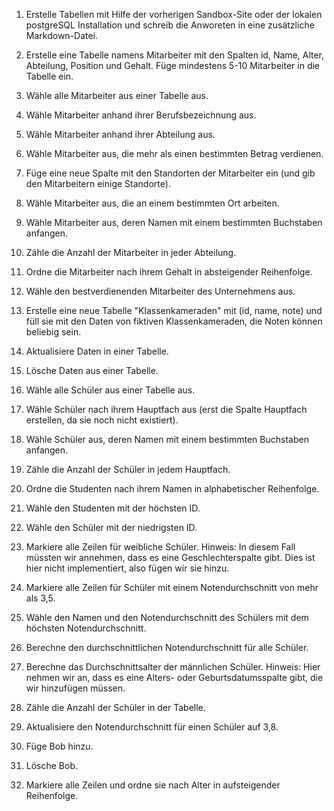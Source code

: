 1. Erstelle Tabellen mit Hilfe der vorherigen Sandbox-Site oder der lokalen postgreSQL Installation und schreib die Anworeten in eine zusätzliche Markdown-Datei.

2. Erstelle eine Tabelle namens Mitarbeiter mit den Spalten id, Name, Alter, Abteilung, Position und Gehalt. 
Füge mindestens 5-10 Mitarbeiter in die Tabelle ein.

3. Wähle alle Mitarbeiter aus einer Tabelle aus.

4. Wähle Mitarbeiter anhand ihrer Berufsbezeichnung aus.

5. Wähle Mitarbeiter anhand ihrer Abteilung aus.

6. Wähle Mitarbeiter aus, die mehr als einen bestimmten Betrag verdienen.

7. Füge eine neue Spalte mit den Standorten der Mitarbeiter ein (und gib den Mitarbeitern einige Standorte).

8. Wähle Mitarbeiter aus, die an einem bestimmten Ort arbeiten.

9. Wähle Mitarbeiter aus, deren Namen mit einem bestimmten Buchstaben anfangen.

10. Zähle die Anzahl der Mitarbeiter in jeder Abteilung.

11. Ordne die Mitarbeiter nach ihrem Gehalt in absteigender Reihenfolge.

12. Wähle den bestverdienenden Mitarbeiter des Unternehmens aus.

13. Erstelle eine neue Tabelle "Klassenkameraden" mit (id, name, note) und füll sie mit den Daten von fiktiven Klassenkameraden, die Noten können beliebig sein.

14. Aktualisiere Daten in einer Tabelle.

15. Lösche Daten aus einer Tabelle.

16. Wähle alle Schüler aus einer Tabelle aus.

17. Wähle Schüler nach ihrem Hauptfach aus (erst die Spalte Hauptfach erstellen, da sie noch nicht existiert).

18. Wähle Schüler aus, deren Namen mit einem bestimmten Buchstaben anfangen.

19. Zähle die Anzahl der Schüler in jedem Hauptfach.

20. Ordne die Studenten nach ihrem Namen in alphabetischer Reihenfolge.

21. Wähle den Studenten mit der höchsten ID.

22. Wähle den Schüler mit der niedrigsten ID.

23. Markiere alle Zeilen für weibliche Schüler.
Hinweis: In diesem Fall müssten wir annehmen, dass es eine Geschlechterspalte gibt. Dies ist hier nicht implementiert, also fügen wir sie hinzu.

24. Markiere alle Zeilen für Schüler mit einem Notendurchschnitt von mehr als 3,5.

25. Wähle den Namen und den Notendurchschnitt des Schülers mit dem höchsten Notendurchschnitt.

26. Berechne den durchschnittlichen Notendurchschnitt für alle Schüler.

27. Berechne das Durchschnittsalter der männlichen Schüler.
Hinweis: Hier nehmen wir an, dass es eine Alters- oder Geburtsdatumsspalte gibt, die wir hinzufügen müssen.

28. Zähle die Anzahl der Schüler in der Tabelle.

29. Aktualisiere den Notendurchschnitt für einen Schüler auf 3,8.

30. Füge Bob hinzu.

31. Lösche Bob.

32. Markiere alle Zeilen und ordne sie nach Alter in aufsteigender Reihenfolge.